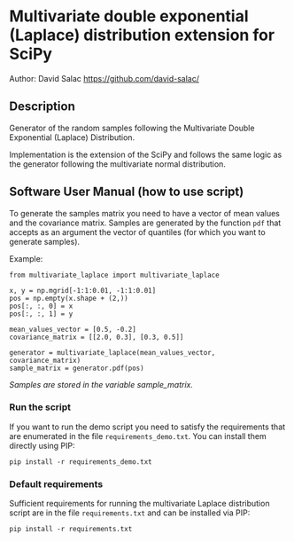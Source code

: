 # Multivariate double exponential (Laplace) distribution extension for SciPy
Author: David Salac <https://github.com/david-salac/>

## Description
Generator of the random samples following the Multivariate Double Exponential
(Laplace) Distribution.

Implementation is the extension of the SciPy and follows the same logic as the
generator following the multivariate normal distribution.

## Software User Manual (how to use script)
To generate the samples matrix you need to have a vector of mean values and the
covariance matrix. Samples are generated by the function `pdf` that accepts as
an argument the vector of quantiles (for which you want to generate samples).

Example:
```
from multivariate_laplace import multivariate_laplace

x, y = np.mgrid[-1:1:0.01, -1:1:0.01]
pos = np.empty(x.shape + (2,))
pos[:, :, 0] = x
pos[:, :, 1] = y

mean_values_vector = [0.5, -0.2]
covariance_matrix = [[2.0, 0.3], [0.3, 0.5]]

generator = multivariate_laplace(mean_values_vector, covariance_matrix)
sample_matrix = generator.pdf(pos)
```
_Samples are stored in the variable sample_matrix._ 

### Run the script
If you want to run the demo script you need to satisfy the requirements that
are enumerated in the file `requirements_demo.txt`. You can install them
directly using PIP:
```
pip install -r requirements_demo.txt
```

### Default requirements
Sufficient requirements for running the multivariate Laplace distribution
script are in the file `requirements.txt` and can be installed via PIP:
```
pip install -r requirements.txt
```
